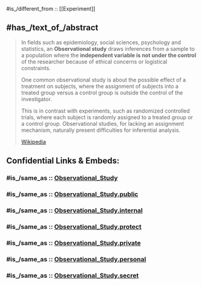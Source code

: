 ﻿---
aliases:
- Beobachtungsstudie
- "Observational study"
---

#is_/different_from :: [[Experiment]] 

## #has_/text_of_/abstract 

> In fields such as epidemiology, social sciences, psychology  and statistics, 
> an **Observational study** draws inferences from a sample to a population 
> where the __independent variable is not under the control__ of the researcher 
> because of ethical concerns or logistical constraints. 
> 
> One common observational study is about the possible effect of a treatment on subjects, 
> where the assignment of subjects into a treated group versus a control group 
> is outside the control of the investigator. 
> 
> This is in contrast with experiments, such as randomized controlled trials, 
> where each subject is randomly assigned to a treated group or a control group. 
> Observational studies, for lacking an assignment mechanism, 
> naturally present difficulties for inferential analysis.
>
> [Wikipedia](https://en.wikipedia.org/wiki/Observational%20study) 


## Confidential Links & Embeds: 

### #is_/same_as :: [Observational_Study](/_Standards/Mathematics/Statistics/Observational_Study.md) 

### #is_/same_as :: [Observational_Study.public](/_public/Mathematics/Statistics/Observational_Study.public.md) 

### #is_/same_as :: [Observational_Study.internal](/_internal/Mathematics/Statistics/Observational_Study.internal.md) 

### #is_/same_as :: [Observational_Study.protect](/_protect/Mathematics/Statistics/Observational_Study.protect.md) 

### #is_/same_as :: [Observational_Study.private](/_private/Mathematics/Statistics/Observational_Study.private.md) 

### #is_/same_as :: [Observational_Study.personal](/_personal/Mathematics/Statistics/Observational_Study.personal.md) 

### #is_/same_as :: [Observational_Study.secret](/_secret/Mathematics/Statistics/Observational_Study.secret.md)

